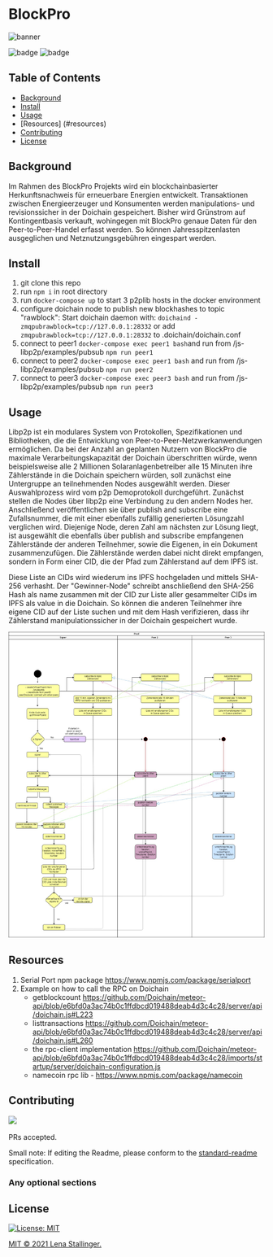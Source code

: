 # BlockPro

![banner]()

![badge]()
![badge]()

## Table of Contents
- [Background](#background)
- [Install](#install)
- [Usage](#usage)
- [Resources] (#resources)
- [Contributing](#contributing)
- [License](#license)

## Background

Im Rahmen des BlockPro Projekts wird ein blockchainbasierter Herkunftsnachweis für erneuerbare Energien entwickelt. Transaktionen zwischen Energieerzeuger und Konsumenten werden manipulations- und revisionssicher in der Doichain gespeichert. Bisher wird Grünstrom auf Kontingentbasis verkauft, wohingegen mit BlockPro genaue Daten für den Peer-to-Peer-Handel erfasst werden. So können Jahresspitzenlasten ausgeglichen und Netznutzungsgebühren eingespart werden. 

## Install
1. git clone this repo 
2. run ```npm i``` in root directory
3. run ```docker-compose up``` to start 3 p2plib hosts in the docker environment
4. configure doichain node to publish new blockhashes to topic "rawblock": Start doichain daemon with: ```doichaind -zmqpubrawblock=tcp://127.0.0.1:28332```
or add ```zmqpubrawblock=tcp://127.0.0.1:28332``` to .doichain/doichain.conf
5. connect to peer1 ```docker-compose exec peer1 bash```and run from /js-libp2p/examples/pubsub ```npm run peer1```
6. connect to peer2 ```docker-compose exec peer1 bash``` and run from /js-libp2p/examples/pubsub ```npm run peer2```
7. connect to peer3 ```docker-compose exec peer3 bash``` and run from /js-libp2p/examples/pubsub ```npm run peer3```

## Usage 

Libp2p ist ein modulares System von Protokollen, Spezifikationen und Bibliotheken, die die Entwicklung von Peer-to-Peer-Netzwerkanwendungen ermöglichen. Da bei der Anzahl an geplanten Nutzern von BlockPro die maximale Verarbeitungskapazität der Doichain überschritten würde, wenn beispielsweise alle 2 Millionen Solaranlagenbetreiber alle 15 Minuten ihre Zählerstände in die Doichain speichern würden, soll zunächst eine Untergruppe an teilnehmenden Nodes ausgewählt werden. Dieser Auswahlprozess wird vom p2p Demoprotokoll durchgeführt. Zunächst stellen die Nodes über libp2p eine Verbindung zu den andern Nodes her. Anschließend veröffentlichen sie über publish and subscribe eine Zufallsnummer, die mit einer ebenfalls zufällig generierten Lösungzahl verglichen wird. Diejenige Node, deren Zahl am nächsten zur Lösung liegt, ist ausgewählt die ebenfalls über publish and subscribe empfangenen Zählerstände der anderen Teilnehmer, sowie die Eigenen, in ein Dokument zusammenzufügen. Die Zählerstände werden dabei nicht direkt empfangen, sondern in Form einer CID, die der Pfad zum Zählerstand auf dem IPFS ist.

Diese Liste an CIDs wird wiederum ins IPFS hochgeladen und mittels SHA-256 verhasht. Der "Gewinner-Node" schreibt anschließend den SHA-256 Hash als name zusammen mit der CID zur Liste aller gesammelter CIDs im IPFS als value in die Doichain. So können die anderen Teilnehmer ihre eigene CID auf der Liste suchen und mit dem Hash verifizieren, dass ihr Zählerstand manipulationssicher in der Doichain gespeichert wurde. 


<img
src="./images/Activity Diagram Libp2p.jpg"
raw=true
alt="Aktivitätsdiagramm zum Peer2Peer Demoprotokoll"
style="margin-right: 10px;"
/>


## Resources
1. Serial Port npm package https://www.npmjs.com/package/serialport
2. Example on how to call the RPC on Doichain 
    - getblockcount https://github.com/Doichain/meteor-api/blob/e6bfd0a3ac74b0c1ffdbcd019488deab4d3c4c28/server/api/doichain.js#L223
    - listtransactions https://github.com/Doichain/meteor-api/blob/e6bfd0a3ac74b0c1ffdbcd019488deab4d3c4c28/server/api/doichain.js#L260
    - the rpc-client implementation https://github.com/Doichain/meteor-api/blob/e6bfd0a3ac74b0c1ffdbcd019488deab4d3c4c28/imports/startup/server/doichain-configuration.js
    - namecoin rpc lib - https://www.npmjs.com/package/namecoin 

## Contributing

<a href = "https://github.com/webanizer/BlockPro/graphs/contributors">
  <img src = "https://contrib.rocks/image?repo = webanizer/BlockPro"/>
</a>

PRs accepted.

Small note: If editing the Readme, please conform to the [standard-readme](https://github.com/RichardLitt/standard-readme) specification.

### Any optional sections

## License

[![License: MIT](https://img.shields.io/badge/License-MIT-yellow.svg)](https://opensource.org/licenses/MIT)

[MIT © 2021 Lena Stallinger.](../LICENSE)
